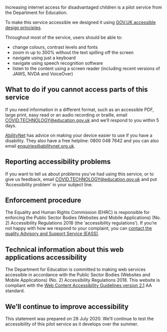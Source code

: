 Increasing internet access for disadvantaged children is a pilot service from the Department for Education.

To make this service accessible we designed it using [GOV.UK accessible design principles](https://design-system.service.gov.uk/accessibility/).

Throughout most of the service, users should be able to:

* change colours, contrast levels and fonts
* zoom in up to 300% without the text spilling off the screen
* navigate using just a keyboard
* navigate using speech recognition software
* listen to the content using a screen reader (including recent versions of JAWS, NVDA and VoiceOver)

## What to do if you cannot access parts of this service

If you need information in a different format, such as an accessible PDF, large print, easy read or an audio recording or braille, email <COVID.TECHNOLOGY@education.gov.uk> and we’ll respond to you within 5 days.

[AbilityNet](https://mcmw.abilitynet.org.uk/) has advice on making your device easier to use if you have a disability. They also have a free helpline: 0800 048 7642 and you can also email <enquiries@abilitynet.org.uk>.

## Reporting accessibility problems

If you want to tell us about problems you’ve had using this service, or to give us feedback, email  <COVID.TECHNOLOGY@education.gov.uk> and put ‘Accessibility problem’ in your subject line.

## Enforcement procedure

The Equality and Human Rights Commission (EHRC) is responsible for enforcing the Public Sector Bodies (Websites and Mobile Applications) (No. 2) Accessibility Regulations 2018 (the ‘accessibility regulations’).
If you’re not happy with how we respond to your complaint, you can [contact the quality Advisory and Support Service (EASS)](https://www.equalityadvisoryservice.com/).

## Technical information about this web applications accessibility

The Department for Education is committed to making web services accessible in accordance with the Public Sector Bodies (Websites and Mobile Applications) (No. 2) Accessibility Regulations 2018.
This website is compliant with the [Web Content Accessibility Guidelines version 2.1](https://www.w3.org/TR/WCAG21) AA standard.

## We’ll continue to improve accessibility

This statement was prepared on 28 July 2020. We’ll continue to test the accessibility of this pilot service as it develops over the summer.
